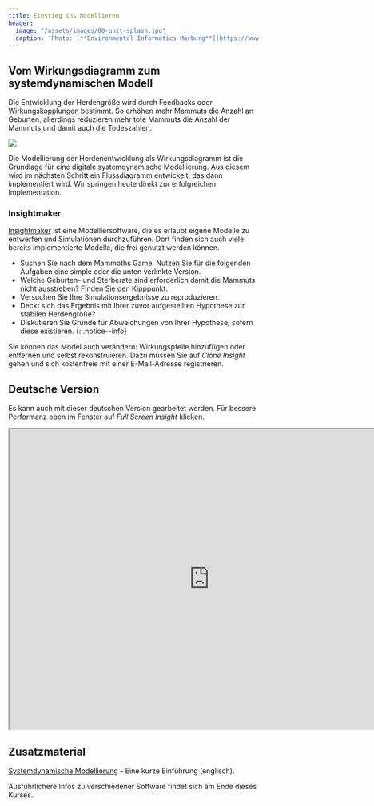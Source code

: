 ```yaml
---
title: Einstieg ins Modellieren
header:
  image: "/assets/images/00-unit-splash.jpg"
  caption: 'Photo: [**Environmental Informatics Marburg**](https://www.flickr.com/environmentalinformatics-marburg/)'
---
```


## Vom Wirkungsdiagramm zum systemdynamischen Modell
Die Entwicklung der Herdengröße wird durch Feedbacks oder Wirkungskopplungen bestimmt. So erhöhen mehr Mammuts die Anzahl an Geburten, allerdings reduzieren mehr tote Mammuts die Anzahl der Mammuts und damit auch die Todeszahlen.

  <img src="../assets/images/Feedbackloop.png">

Die Modellierung der Herdenentwicklung als Wirkungsdiagramm ist die Grundlage für eine digitale systemdynamische Modellierung. Aus diesem wird im nächsten Schritt ein Flussdiagramm entwickelt, das dann implementiert wird. Wir springen heute direkt zur erfolgreichen Implementation. 

### Insightmaker
[Insightmaker](https://insightmaker.com/) ist eine Modelliersoftware, die es erlaubt eigene Modelle zu entwerfen und Simulationen durchzuführen. Dort finden sich auch viele bereits implementierte Modelle, die frei genutzt werden können. 

* Suchen Sie nach dem Mammoths Game. Nutzen Sie für die folgenden Aufgaben eine simple oder die unten verlinkte Version. 
* Welche Geburten- und Sterberate sind erforderlich damit die Mammuts nicht ausstreben? Finden Sie den Kipppunkt. 
* Versuchen Sie Ihre Simulationsergebnisse zu reproduzieren.
* Deckt sich das Ergebnis mit Ihrer zuvor aufgestellten Hypothese zur stabilen Herdengröße?
* Diskutieren Sie Gründe für Abweichungen von Ihrer Hypothese, sofern diese existieren.
 {: .notice--info}
 
Sie können das Model auch verändern: Wirkungspfeile hinzufügen oder entfernen und selbst rekonstruieren. Dazu müssen Sie auf *Clone Insight* gehen und sich kostenfreie mit einer E-Mail-Adresse registrieren. 


## Deutsche Version
Es kann auch mit dieser deutschen Version gearbeitet werden. Für bessere Performanz oben im Fenster auf *Full Screen Insight* klicken.
<iframe src="https://insightmaker.com/insight/7GjbYKkATFtF9ekSXNeyAj/embed?topBar=1&sideBar=1&zoom=1" title="Embedded model" width="800" height="600"></iframe>



## Zusatzmaterial 
[Systemdynamische Modellierung](https://www.youtube.com/watch?v=AnTwZVviXyY&t=627s) - Eine kurze Einführung (englisch). 

Ausführlichere Infos zu verschiedener Software findet sich am Ende dieses Kurses. 




